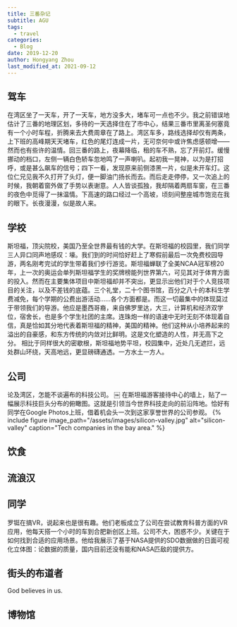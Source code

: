 ```yaml
---
title: 三番杂记
subtitle: AGU
tags:
  - travel
categories:
  - Blog
date: 2019-12-20
author: Hongyang Zhou
last_modified_at: 2021-09-12
---
```


## 驾车

在湾区坐了一天车，开了一天车，地方没多大，堵车可一点也不少。我之前错误地估计了三番的地理区划，多待的一天选择住在了市中心，结果三番市里离圣何塞竟有一个小时车程，折腾来去大费周章在了路上。湾区车多，路线选择却仅有两条，上下班的高峰期天天堵车，红色的尾灯连成一片，无可奈何中或许焦虑感顿增——然而也有些许的温情。回三番的路上，夜幕降临，租的车不熟，忘了开前灯。缓慢挪动的档口，左侧一辆白色轿车忽地鸣了一声喇叭。起初我一晃神，以为是打招呼，或是甚么飙车的信号；四下一看，发现原来前侧漆黑一片，似是未开车灯。这位仁兄见我不久打开了头灯，便一脚油门扬长而去。而后走走停停，又一次追上的时候，我朝着窗外做了手势以表谢意。人人皆谈孤独，我却隔着两扇车窗，在三番的夜色中觅得了一抹温情。下高速的路口经过一个高坡，顷刻间整座城市饱览在我的眼下。长夜漫漫，似是故人来。

## 学校

斯坦福，顶尖院校，美国乃至全世界最有钱的大学。在斯坦福的校园里，我们同学三人异口同声地感叹：壕。我们到的时间恰好赶上了寒假前最后一次免费校园导游，两名刚考完试的学生带着我们步行游览。斯坦福蝉联了全美NCAA冠军榜20年，上一次的奥运会单列斯坦福学生的奖牌榜能列世界第六，可见其对于体育方面的投入。然而在主要集体项目中斯坦福却并不突出，更显示出他们对于个人竞技项目的关注，以及不差钱的底蕴。三个礼堂，二十个图书馆，百分之八十的本科生学费减免，每个学期的公费出游活动……各个方面都是。而这一切最集中的体现莫过于带领我们的导游。他应是墨西哥裔，来自佛罗里达，大三，计算机和经济双学位，宿舍长，也是多个学生社团的主席。连珠炮一样的语速中无时无刻不体现着自信，真是恰如其分地代表着斯坦福的精神，美国的精神。他们这种从小培养起来的溢出的自豪感，和东方传统的内敛对比鲜明。这是文化塑造的人性，并无高下之分。
相比于同样很大的密歇根，斯坦福地势平坦，校园集中，近处几无遮拦，远处群山环绕，天高地远，更显磅礴通透。一方水土一方人。

## 公司

论及湾区，怎能不谈遍布的科技公司。
￼
在斯坦福游客接待中心的墙上，贴了一幅展示科技巨头分布的俯瞰图。这就是引领当今世界科技走向的前沿阵地。恰好有同学在Google Photos上班，借着机会头一次到这家享誉世界的公司参观。
{% include figure image_path="/assets/images/silicon-valley.jpg" alt="silicon-valley" caption="Tech companies in the bay area." %}

## 饮食

## 流浪汉

## 同学

罗铤在搞VR，说起来也是很有趣。他们老板成立了公司在尝试教育科普方面的VR应用，他每天搭一个小时的车到合肥新创区上班。公司不大，困惑不少。关键在于如何找到合适的应用场景。他给我展示了基于NASA提供的SDO数据做的日面可视化立体图：论数据的质量，国内目前还没有能和NASA匹敌的提供方。

## 街头的布道者

God believes in us.

## 博物馆